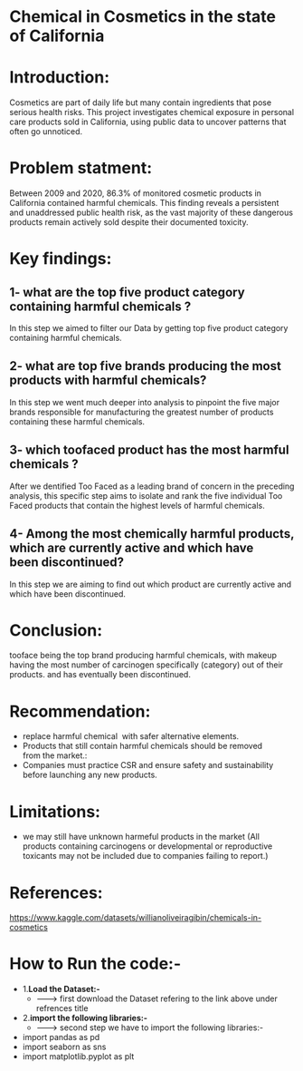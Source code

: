 # Chemical in Cosmetics in the state of California
# Introduction: 
Cosmetics are part of daily life but many contain ingredients that pose serious health risks. This project investigates chemical exposure in personal care products sold in California, using public data to uncover patterns that often go unnoticed.
# Problem statment: 
Between 2009 and 2020, 86.3% of monitored cosmetic products in California contained harmful chemicals. This finding reveals a persistent and unaddressed public health risk, as the vast majority of these dangerous products remain actively sold despite their documented toxicity.
# Key findings:
## 1- what are the top five product category containing harmful chemicals ?
 In this step we aimed to filter our Data by getting top five product category containing harmful chemicals.
## 2- what are top five brands producing the most  products with harmful chemicals?
 In this step we went much deeper into analysis to pinpoint the five major brands responsible for manufacturing the greatest number of products containing these harmful chemicals.
## 3- which toofaced product has the  most harmful chemicals ?
 After we dentified Too Faced as a leading brand of concern in the preceding analysis, this specific step aims to isolate and rank the five individual Too Faced products that contain the highest levels of harmful chemicals. 
## 4- Among the most chemically harmful products, which are currently active and which have been discontinued?
 In this step we are aiming to find out which product are currently active and which have been discontinued.
# Conclusion:
 tooface  being the top brand producing harmful chemicals, with makeup having the most number of carcinogen  specifically (category) out of their products. and has eventually been discontinued.
# Recommendation:
* replace harmful chemical  with safer alternative elements.
* Products that still contain harmful chemicals should be removed from the market.:
* Companies must  practice CSR and ensure safety and sustainability before launching any new products.
# Limitations:
* we may still have unknown harmeful products in the market 
(All products containing carcinogens or developmental or reproductive toxicants may not be included due to companies failing to
report.)
# References:
https://www.kaggle.com/datasets/willianoliveiragibin/chemicals-in-cosmetics
# How to Run the code:-
- 1.**Load the Dataset:-**
  - ---> first download the Dataset refering to the link above under refrences title
- 2.**import the following libraries:-**
  - ---> second step we have to import the following libraries:-
- import pandas as pd
- import seaborn as sns 
- import matplotlib.pyplot as plt
  
